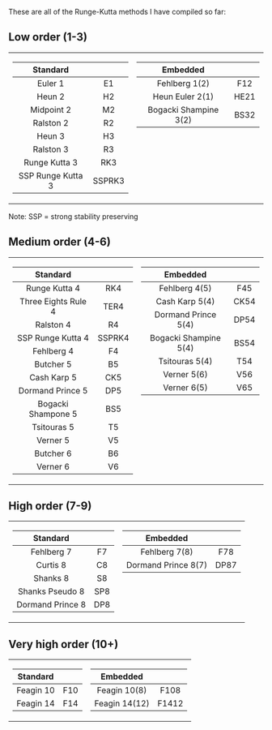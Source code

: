 These are all of the Runge-Kutta methods I have compiled so far:

## Low order (1-3)
<table>
<tr valign="top"><td>

|      Standard       |        |
|:-------------------:|:------:|
| Euler 1             | E1     |
| Heun 2              | H2     |
| Midpoint 2          | M2     |
| Ralston 2           | R2     |
| Heun 3              | H3     |
| Ralston 3           | R3     |
| Runge Kutta 3       | RK3    |
| SSP Runge Kutta 3   | SSPRK3 |

</td><td valign="top">

|      Embedded         |      |
|:---------------------:|:----:|
| Fehlberg 1(2)         | F12  |
| Heun Euler 2(1)       | HE21 |
| Bogacki Shampine 3(2) | BS32 |

</td></tr> </table>

Note: SSP = strong stability preserving

## Medium order (4-6)
<table>
<tr valign="top"><td>

|      Standard       |        |
|:-------------------:|:------:|
| Runge Kutta 4       | RK4    |
| Three Eights Rule 4 | TER4   |
| Ralston 4           | R4     |
| SSP Runge Kutta 4   | SSPRK4 |
| Fehlberg 4          | F4     |
| Butcher 5           | B5     |
| Cash Karp 5         | CK5    |
| Dormand Prince 5    | DP5    |
| Bogacki Shampone 5  | BS5    |
| Tsitouras 5         | T5     |
| Verner 5            | V5     |
| Butcher 6           | B6     |
| Verner 6            | V6     |
  
</td><td valign="top">

|      Embedded         |      |
|:---------------------:|:----:|
| Fehlberg 4(5)         | F45  |
| Cash Karp 5(4)        | CK54 |
| Dormand Prince 5(4)   | DP54 |
| Bogacki Shampine 5(4) | BS54 |
| Tsitouras 5(4)        | T54  |
| Verner 5(6)           | V56  |
| Verner 6(5)           | V65  |

</td></tr> </table>

## High order (7-9)
<table>
<tr valign="top"><td>

|      Standard       |      |
|:-------------------:|:----:|
| Fehlberg 7          | F7   |
| Curtis 8            | C8   |
| Shanks 8            | S8   |
| Shanks Pseudo 8     | SP8  |
| Dormand Prince 8    | DP8  |

</td><td valign="top">

|      Embedded         |      |
|:---------------------:|:----:|
| Fehlberg 7(8)         | F78  |
| Dormand Prince 8(7)   | DP87 |

</td></tr> </table>


## Very high order (10+)
<table>
<tr valign="top"><td>

|      Standard       |      |
|:-------------------:|:----:|
| Feagin 10           | F10  |
| Feagin 14           | F14  |

</td><td valign="top">

|      Embedded         |      |
|:---------------------:|:----:|
| Feagin 10(8)          | F108 |
| Feagin 14(12)         | F1412|

</td></tr> </table>


